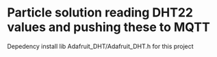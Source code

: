 # Particle solution reading DHT22 values and pushing these to MQTT

Depedency install lib Adafruit_DHT/Adafruit_DHT.h for this project
